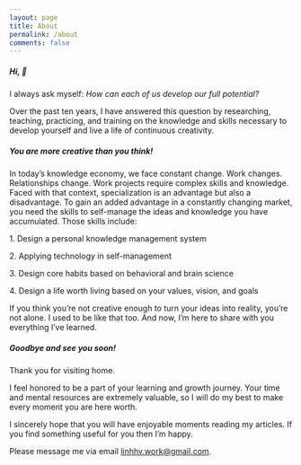 ```yaml
---
layout: page
title: About
permalink: /about
comments: false
---
```


<div class="row justify-content-between">
<div class="col-md-12">

<h5>Hi, 👋 </h5>

<p>I always ask myself: <i>How can each of us develop our full potential?</i></p>

<p>Over the past ten years, I have answered this question by researching, teaching, practicing, and training on the knowledge and skills necessary to develop yourself and live a life of continuous creativity.</p>

<h5>You are more creative than you think!</h5>

<p>In today’s knowledge economy, we face constant change. Work changes. Relationships change. Work projects require complex skills and knowledge. Faced with that context, specialization is an advantage but also a disadvantage. To gain an added advantage in a constantly changing market, you need the skills to self-manage the ideas and knowledge you have accumulated. Those skills include:</p>

<p>1. Design a personal knowledge management system</p>

<p>2. Applying technology in self-management</p>
<p>3. Design core habits based on behavioral and brain science</p>
<p>4. Design a life worth living based on your values, vision, and goals</p>

<p>If you think you’re not creative enough to turn your ideas into reality, you’re not alone. I used to be like that too. And now, I’m here to share with you everything I’ve learned.</p>

<h5>Goodbye and see you soon!</h5>
<p>Thank you for visiting home.</p>

<p>I feel honored to be a part of your learning and growth journey. Your time and mental resources are extremely valuable, so I will do my best to make every moment you are here worth.</p>

<p>I sincerely hope that you will have enjoyable moments reading my articles. If you find something useful for you then I’m happy.</p>

<p>Please message me via email <a href="mailto:linhhv.work@gmail.com">linhhv.work@gmail.com</a>.</p>

</div>
</div>
